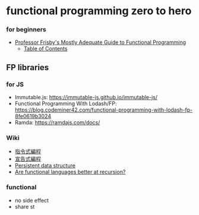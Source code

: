 # functional programming zero to hero

### for beginners

* [Professor Frisby's Mostly Adequate Guide to Functional Programming](https://drboolean.gitbooks.io/mostly-adequate-guide-old/content/)
  * [Table of Contents](https://github.com/MostlyAdequate/mostly-adequate-guide)


## FP libraries 

### for JS

* Immutable.js: <https://immutable-js.github.io/immutable-js/>
* Functional Programming With Lodash/FP: <https://blog.codeminer42.com/functional-programming-with-lodash-fp-8fe0619b3024>
* Ramda: <https://ramdajs.com/docs/>

### Wiki

* [指令式編程](https://zh.wikipedia.org/wiki/%E6%8C%87%E4%BB%A4%E5%BC%8F%E7%B7%A8%E7%A8%8B)
* [宣告式編程](https://zh.wikipedia.org/wiki/%E5%AE%A3%E5%91%8A%E5%BC%8F%E7%B7%A8%E7%A8%8B)
* [Persistent data structure](https://en.wikipedia.org/wiki/Persistent_data_structure)
* [Are functional languages better at recursion?](https://softwareengineering.stackexchange.com/questions/149167/are-functional-languages-better-at-recursion)

### functional

* no side effect
* share st